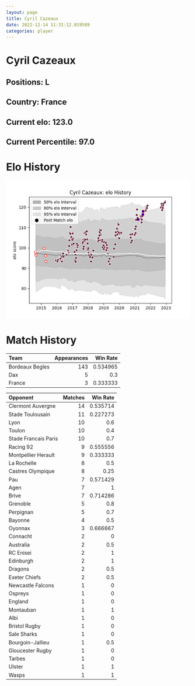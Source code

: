 ```yaml
---  
layout: page  
title: Cyril Cazeaux  
date: 2022-12-14 11:31:12.019589  
categories: player  
---
```

# Cyril Cazeaux

## Positions: L

## Country: France

## Current elo: 123.0

## Current Percentile: 97.0

# Elo History


![elo history](history_CyrilCazeaux.png)
# Match History


| Team            |   Appearances |   Win Rate |
|:----------------|--------------:|-----------:|
| Bordeaux Begles |           143 |   0.534965 |
| Dax             |             5 |   0.3      |
| France          |             3 |   0.333333 |

| Opponent             |   Matches |   Win Rate |
|:---------------------|----------:|-----------:|
| Clermont Auvergne    |        14 |   0.535714 |
| Stade Toulousain     |        11 |   0.227273 |
| Lyon                 |        10 |   0.6      |
| Toulon               |        10 |   0.4      |
| Stade Francais Paris |        10 |   0.7      |
| Racing 92            |         9 |   0.555556 |
| Montpellier Herault  |         9 |   0.333333 |
| La Rochelle          |         8 |   0.5      |
| Castres Olympique    |         8 |   0.25     |
| Pau                  |         7 |   0.571429 |
| Agen                 |         7 |   1        |
| Brive                |         7 |   0.714286 |
| Grenoble             |         5 |   0.8      |
| Perpignan            |         5 |   0.7      |
| Bayonne              |         4 |   0.5      |
| Oyonnax              |         3 |   0.666667 |
| Connacht             |         2 |   0        |
| Australia            |         2 |   0.5      |
| RC Enisei            |         2 |   1        |
| Edinburgh            |         2 |   1        |
| Dragons              |         2 |   0.5      |
| Exeter Chiefs        |         2 |   0.5      |
| Newcastle Falcons    |         1 |   0        |
| Ospreys              |         1 |   0        |
| England              |         1 |   0        |
| Montauban            |         1 |   1        |
| Albi                 |         1 |   0        |
| Bristol Rugby        |         1 |   0        |
| Sale Sharks          |         1 |   0        |
| Bourgoin-Jallieu     |         1 |   0.5      |
| Gloucester Rugby     |         1 |   0        |
| Tarbes               |         1 |   0        |
| Ulster               |         1 |   1        |
| Wasps                |         1 |   1        |